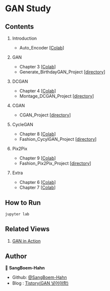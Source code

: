 # GAN Study


## Contents

01. Introduction

    - Auto_Encoder [[Colab](https://github.com/SangBeom-Hahn/BOAZ/blob/main/GanStudy/AE.ipynb)]
    
2. GAN

    - Chapter 3 [[Colab](https://github.com/SangBeom-Hahn/BOAZ/blob/main/GanStudy/GAN/3%EC%9E%A5_GAN_%EA%B5%AC%ED%98%84.ipynb)]
    - Generate_BirthdayGAN_Project [[directory](https://github.com/SangBeom-Hahn/BOAZ/tree/main/GanStudy/GAN/GAN%20%EC%83%9D%EC%9D%BC%20%EC%83%9D%EC%84%B1%20project)]



3. DCGAN

    - Chapter 4 [[Colab](https://github.com/SangBeom-Hahn/BOAZ/blob/main/GanStudy/DCGAN/4%EC%9E%A5_DCGAN.ipynb)]
    - Montage_DCGAN_Project [[directory](https://github.com/SangBeom-Hahn/BOAZ/tree/main/GanStudy/DCGAN/montage_project)]
    
    
4. CGAN
    - CGAN_Project [[directory](https://github.com/SangBeom-Hahn/BOAZ/tree/main/GanStudy/CGAN)]
    
5. CycleGAN
    - Chapter 8 [[Colab](https://github.com/SangBeom-Hahn/BOAZ/blob/main/GanStudy/CycleGAN/9%EC%9E%A5_cycle_gan.ipynb)]
    - Fashion_CycylGAN_Project [[directory](https://github.com/SangBeom-Hahn/BOAZ/tree/main/GanStudy/CycleGAN/fashion_cycle_gan_project)]
    
6. Pix2Pix
    - Chapter 9 [[Colab](https://github.com/SangBeom-Hahn/BOAZ/blob/main/GanStudy/Pix2Pix/10%EC%9E%A5_pix2pix.ipynb)]
    - Fashion_Pix2Pix_Project [[directory](https://github.com/SangBeom-Hahn/BOAZ/tree/main/GanStudy/Pix2Pix/fashion_pix2pix_project)]
    
7. Extra
    - Chapter 6 [[Colab](https://github.com/SangBeom-Hahn/BOAZ/blob/main/GanStudy/Extra/6%EC%9E%A5_progan.ipynb)]
    - Chapter 7 [[Colab](https://github.com/SangBeom-Hahn/BOAZ/blob/main/GanStudy/Extra/7%EC%9E%A5_sgan.ipynb)]    


## How to Run
```
jupyter lab
```

## Related Views

01. [GAN in Action](https://tensorflow.blog/gan-in-action/)


## Author

👤 **SangBoem-Hahn**

- Github: [@SangBoem-Hahn](https://github.com/SangBoem-Hahn)
- Blog : [Tistory(GAN 넣어야함)]()
